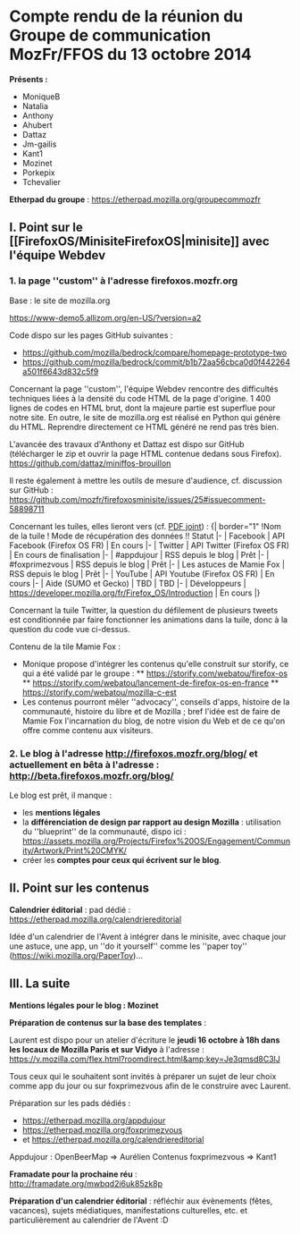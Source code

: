  # Compte rendu de la réunion du Groupe de communication MozFr/FFOS du 13 octobre 2014

__Présents :__

* MoniqueB
* Natalia
* Anthony
* Ahubert
* Dattaz
* Jm-gailis
* Kant1
* Mozinet
* Porkepix
* Tchevalier

__Etherpad du groupe__ :  https://etherpad.mozilla.org/groupecommozfr

## I. Point sur le [[FirefoxOS/MinisiteFirefoxOS|minisite]] avec l'équipe Webdev

### 1. la page ''custom'' à l'adresse firefoxos.mozfr.org

Base : le site de mozilla.org 

https://www-demo5.allizom.org/en-US/?version=a2 

Code dispo sur les pages GitHub suivantes : 

* https://github.com/mozilla/bedrock/compare/homepage-prototype-two
* https://github.com/mozilla/bedrock/commit/b1b72aa56cbca0d0f442264a501f6643d832c5f9

Concernant la page ''custom'', l'équipe Webdev rencontre des difficultés techniques liées à la densité du code HTML de la page d'origine. 1 400 lignes de codes en HTML brut, dont la majeure partie est superflue pour notre site. En outre, le site de mozilla.org est réalisé en Python qui génère du HTML. Reprendre directement ce HTML généré ne rend pas très bien.

L'avancée des travaux d'Anthony et Dattaz est dispo sur GitHub (télécharger le zip et ouvrir la page HTML contenue dedans sous Firefox). https://github.com/dattaz/miniffos-brouillon

Il reste également à mettre les outils de mesure d'audience, cf. discussion sur GitHub : https://github.com/mozfr/firefoxosminisite/issues/25#issuecomment-58898711

Concernant les tuiles, elles lieront vers (cf. [PDF joint](http://mozfr.org/pipermail/moz-fr/attachments/20141014/45f6a1ae/attachment-0001.pdf)) :
{| border=&quot;1&quot;
!Nom de la tuile
! Mode de récupération des données !! Statut
|-
| Facebook
| API Facebook (Firefox OS FR)
| En cours
|-
| Twitter
| API Twitter (Firefox OS FR)
| En cours de finalisation
|-
| #appdujour
| RSS depuis le blog
| Prêt
|-
| #foxprimezvous
| RSS depuis le blog
| Prêt
|-
| Les astuces de Mamie Fox
| RSS depuis le blog
| Prêt
|-
| YouTube
| API Youtube (Firefox OS FR)
| En cours
|-
| Aide (SUMO et Gecko)
| TBD
| TBD
|-
| Développeurs
| https://developer.mozilla.org/fr/Firefox_OS/Introduction 
| En cours
|}

Concernant la tuile Twitter, la question du défilement de plusieurs tweets est conditionnée par faire fonctionner les animations dans la tuile, donc à la question du code vue ci-dessus.

Contenu de la tile Mamie Fox :
* Monique propose d'intégrer les contenus qu'elle construit sur storify, ce qui a été validé par le groupe :
** https://storify.com/webatou/firefox-os 
** https://storify.com/webatou/lancement-de-firefox-os-en-france 
** https://storify.com/webatou/mozilla-c-est 
* Les contenus pourront mêler ''advocacy'', conseils d'apps, histoire de la communauté, histoire du libre et de Mozilla ; bref l'idée est de faire de Mamie Fox l'incarnation du blog, de notre vision du Web et de ce qu'on offre comme contenu aux visiteurs.

### 2. Le blog à l'adresse http://firefoxos.mozfr.org/blog/ et actuellement en bêta à l'adresse : http://beta.firefoxos.mozfr.org/blog/

Le blog est prêt, il manque :
* les __mentions légales__
* la __différenciation de design par rapport au design Mozilla__ : utilisation du ''blueprint'' de la communauté, dispo ici : https://assets.mozilla.org/Projects/Firefox%20OS/Engagement/Community/Artwork/Print%20CMYK/
* créer les __comptes pour ceux qui écrivent sur le blog__.

## II. Point sur les contenus

__Calendrier éditorial__ : pad dédié : https://etherpad.mozilla.org/calendriereditorial

Idée d'un calendrier de l'Avent à intégrer dans le minisite, avec chaque jour une astuce, une app, un ''do it yourself'' comme les ''paper toy'' (https://wiki.mozilla.org/PaperToy)…

## III. La suite

__Mentions légales pour le blog : Mozinet__

__Préparation de contenus sur la base des templates__ : 

Laurent est dispo pour un atelier d'écriture le __jeudi 16 octobre à 18h dans les locaux de Mozilla Paris et sur Vidyo__ à l'adresse : https://v.mozilla.com/flex.html?roomdirect.html&amp;key=Je3qmsd8C3lJ

Tous ceux qui le souhaitent sont invités à préparer un sujet de leur choix comme app du jour ou sur foxprimezvous afin de le construire avec Laurent.

Préparation sur les pads dédiés : 
* https://etherpad.mozilla.org/appdujour  
* https://etherpad.mozilla.org/foxprimezvous 
* et https://etherpad.mozilla.org/calendriereditorial 

Appdujour : OpenBeerMap => Aurélien
Contenus foxprimezvous => Kant1

__Framadate pour la prochaine réu__ :  http://framadate.org/mwbqd2i6uk85zk8p 

__Préparation d'un calendrier éditorial__ : réfléchir aux évènements (fêtes, vacances), sujets médiatiques, manifestations culturelles, etc. et particulièrement au calendrier de l'Avent :D
